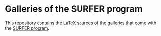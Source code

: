 Galleries of the SURFER program
===============================

This repository contains the LaTeX sources of the galleries that come with the [SURFER program](http://imaginary.org/program/surfer/).
